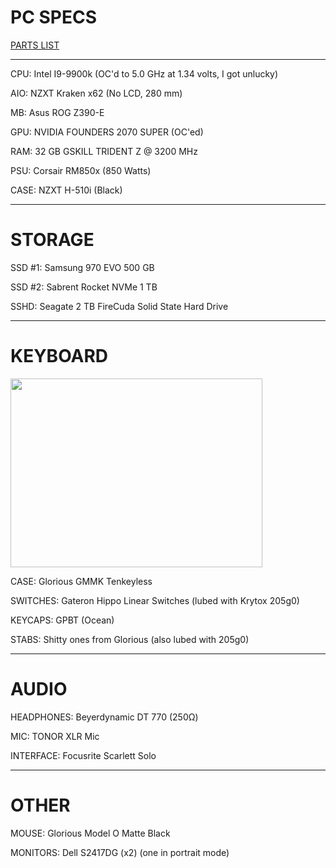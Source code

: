 # PC SPECS

<a href="https://ca.pcpartpicker.com/list/ydmckX">PARTS LIST</a>

---------------------------------------------------------------------------------------------------------------------------------------------------------------------------------

CPU: Intel I9-9900k (OC'd to 5.0 GHz at 1.34 volts, I got unlucky)


AIO: NZXT Kraken x62 (No LCD, 280 mm)


MB: Asus ROG Z390-E


GPU: NVIDIA FOUNDERS 2070 SUPER (OC'ed)


RAM: 32 GB GSKILL TRIDENT Z @ 3200 MHz


PSU: Corsair RM850x (850 Watts)


CASE: NZXT H-510i (Black)

---------------------------------------------------------------------------------------------------------------------------------------------------------------------------------

# STORAGE

SSD #1: Samsung 970 EVO 500 GB


SSD #2: Sabrent Rocket NVMe 1 TB


SSHD: Seagate 2 TB FireCuda Solid State Hard Drive

---------------------------------------------------------------------------------------------------------------------------------------------------------------------------------
# KEYBOARD

<img src="https://github.com/DarkVyprImages/darkvyprimages.github.io/blob/main/keyboard.jpg?raw=true" width="403.2" height="302.4" />


CASE: Glorious GMMK Tenkeyless


SWITCHES: Gateron Hippo Linear Switches (lubed with Krytox 205g0)


KEYCAPS: GPBT (Ocean)


STABS: Shitty ones from Glorious (also lubed with 205g0)

---------------------------------------------------------------------------------------------------------------------------------------------------------------------------------
# AUDIO

HEADPHONES: Beyerdynamic DT 770 (250Ω)


MIC: TONOR XLR Mic


INTERFACE: Focusrite Scarlett Solo

---------------------------------------------------------------------------------------------------------------------------------------------------------------------------------
# OTHER

MOUSE: Glorious Model O Matte Black


MONITORS: Dell S2417DG (x2) (one in portrait mode)
